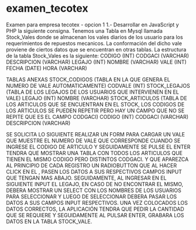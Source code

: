 # examen_tecotex
Examen para empresa tecotex - opcion 1
1.- Desarrollar en JavaScript y PHP la siguiente consigna.
Tenemos una Tabla en Mysql llamada Stock_Vales donde se almacenan los vales diarios de los usuario para los requerimientos de repuestos mecanicos.
La conformación del dicho vale proviene de ciertos datos que se encuentran en otras tablas.
La estructura de la tabla Stock_Vales es la siguiente:
CODIGO (INT)
CODGACI (VARCHAR)
DESCRIPCION (VARCHAR)
LEGAJO (INT)
NOMBRE (VARCHAR)
VALE (INT)
FECHA (DATE)
HORA (VARCHAR)

TABLAS ANEXAS 
STOCK_CODIGOS (TABLA EN LA QUE GENERA EL NUMERO DE VALE AUTOMATICAMENTE)
CODVALE (INT)
STOCK_LEGAJOS (TABLA DE LOS LEGAJOS DE LOS USUARIOS QUE INTERVIENEN EN EL VALE)
LEGAJO (INT)
NOMBRE (VARCHAR)
STOCK_ARTICULOS (TABLA DE LOS ARTICULOS QUE SE ENCUENTRAN EN EL STOCK, LOS CODIGOS DE LOS ARTICULOS SE PUEDEN REPETIR PERO HAY UN CAMPO QUE NO SE REPITE QUE ES EL CAMPO CODGACI)
CODIGO (INT)
CODGACI (VARCHAR)
DESCRIPCION (VARCHAR)

SE SOLICITA LO SIGUIENTE
REALIZAR UN FORM PARA CARGAR UN VALE QUE MUESTRE EL NUMERO DE VALE QUE CORRESPONDE 
CUANDO SE INGRESE EL CODIGO DE ARTICULO Y SEGUIDAMENTE SE PULSE EL ENTER
TENDRA QUE MOSTRAR UNA TABLA CON TODOS LOS ARTICULOS QUE TIENEN EL MISMO CODIGO PERO DISTINTOS CODGACI. Y QUE APAREZCA AL PRINCIPIO DE CADA REGISTRO UN RADIOBUTTON  QUE AL HACER CLICK EN EL , PASEN LOS DATOS A SUS RESPECTIVOS CAMPOS INPUT QUE TENGAN MAS ABAJO.
SEGUIDAMENTE, AL INGRESAR EN EL SIGUIENTE INPUT EL LEGAJO, EN CASO DE NO ENCONTRAR EL MISMO, DEBERA MOSTRAR UN SELECT CON LOS NOMBRES DE LOS USUARIOS PARA SELECCIONAR Y LUEGO DE SELECCIONAR DEBERA PASAR LOS DATOS A SUS CAMPOS INPUT RESPECTIVOS.
UNA VEZ COLOCADOS LOS DATOS CORRECTOS, LA APLICACIÓN TENDRA QUE PEDIR LA CANTIDAD QUE SE REQUIERE Y SEGUIDAMENTE AL PULSAR ENTER, GRABARA LOS DATOS EN LA TABLA STOCK_VALE.


